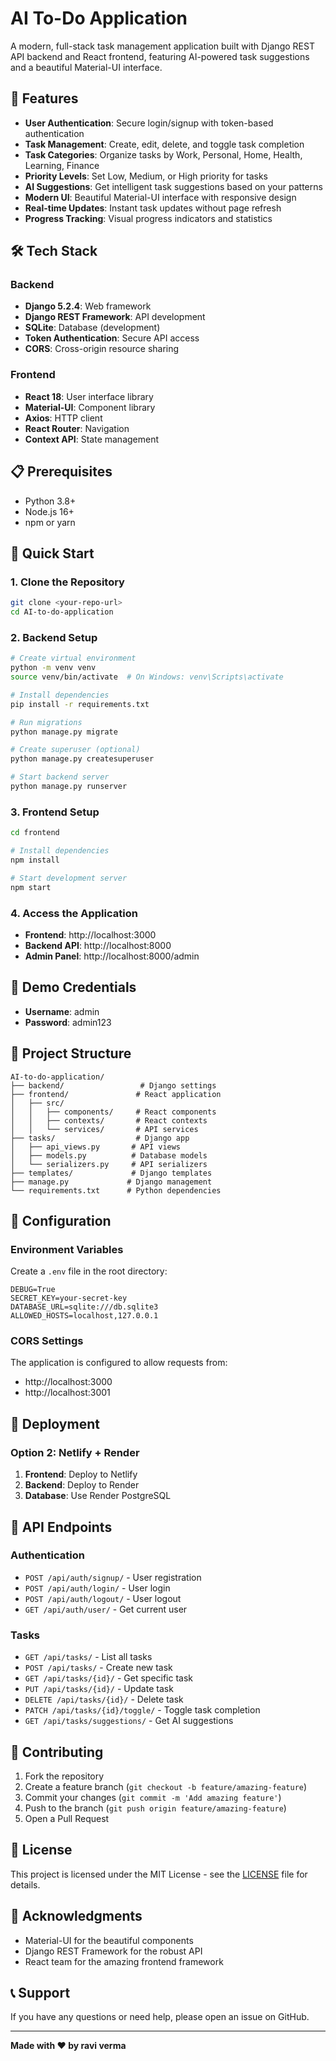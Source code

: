 # AI To-Do Application

A modern, full-stack task management application built with Django REST API backend and React frontend, featuring AI-powered task suggestions and a beautiful Material-UI interface.

## 🚀 Features

- **User Authentication**: Secure login/signup with token-based authentication
- **Task Management**: Create, edit, delete, and toggle task completion
- **Task Categories**: Organize tasks by Work, Personal, Home, Health, Learning, Finance
- **Priority Levels**: Set Low, Medium, or High priority for tasks
- **AI Suggestions**: Get intelligent task suggestions based on your patterns
- **Modern UI**: Beautiful Material-UI interface with responsive design
- **Real-time Updates**: Instant task updates without page refresh
- **Progress Tracking**: Visual progress indicators and statistics

## 🛠️ Tech Stack

### Backend
- **Django 5.2.4**: Web framework
- **Django REST Framework**: API development
- **SQLite**: Database (development)
- **Token Authentication**: Secure API access
- **CORS**: Cross-origin resource sharing

### Frontend
- **React 18**: User interface library
- **Material-UI**: Component library
- **Axios**: HTTP client
- **React Router**: Navigation
- **Context API**: State management

## 📋 Prerequisites

- Python 3.8+
- Node.js 16+
- npm or yarn

## 🚀 Quick Start

### 1. Clone the Repository
```bash
git clone <your-repo-url>
cd AI-to-do-application
```

### 2. Backend Setup
```bash
# Create virtual environment
python -m venv venv
source venv/bin/activate  # On Windows: venv\Scripts\activate

# Install dependencies
pip install -r requirements.txt

# Run migrations
python manage.py migrate

# Create superuser (optional)
python manage.py createsuperuser

# Start backend server
python manage.py runserver
```

### 3. Frontend Setup
```bash
cd frontend

# Install dependencies
npm install

# Start development server
npm start
```

### 4. Access the Application
- **Frontend**: http://localhost:3000
- **Backend API**: http://localhost:8000
- **Admin Panel**: http://localhost:8000/admin

## 🔐 Demo Credentials

- **Username**: admin
- **Password**: admin123

## 📁 Project Structure

```
AI-to-do-application/
├── backend/                 # Django settings
├── frontend/               # React application
│   ├── src/
│   │   ├── components/     # React components
│   │   ├── contexts/       # React contexts
│   │   └── services/       # API services
├── tasks/                  # Django app
│   ├── api_views.py       # API views
│   ├── models.py          # Database models
│   └── serializers.py     # API serializers
├── templates/             # Django templates
├── manage.py             # Django management
└── requirements.txt      # Python dependencies
```

## 🔧 Configuration

### Environment Variables
Create a `.env` file in the root directory:

```env
DEBUG=True
SECRET_KEY=your-secret-key
DATABASE_URL=sqlite:///db.sqlite3
ALLOWED_HOSTS=localhost,127.0.0.1
```

### CORS Settings
The application is configured to allow requests from:
- http://localhost:3000
- http://localhost:3001

## 🚀 Deployment


### Option 2: Netlify + Render
1. **Frontend**: Deploy to Netlify
2. **Backend**: Deploy to Render
3. **Database**: Use Render PostgreSQL



## 📝 API Endpoints

### Authentication
- `POST /api/auth/signup/` - User registration
- `POST /api/auth/login/` - User login
- `POST /api/auth/logout/` - User logout
- `GET /api/auth/user/` - Get current user

### Tasks
- `GET /api/tasks/` - List all tasks
- `POST /api/tasks/` - Create new task
- `GET /api/tasks/{id}/` - Get specific task
- `PUT /api/tasks/{id}/` - Update task
- `DELETE /api/tasks/{id}/` - Delete task
- `PATCH /api/tasks/{id}/toggle/` - Toggle task completion
- `GET /api/tasks/suggestions/` - Get AI suggestions

## 🤝 Contributing

1. Fork the repository
2. Create a feature branch (`git checkout -b feature/amazing-feature`)
3. Commit your changes (`git commit -m 'Add amazing feature'`)
4. Push to the branch (`git push origin feature/amazing-feature`)
5. Open a Pull Request

## 📄 License

This project is licensed under the MIT License - see the [LICENSE](LICENSE) file for details.

## 🙏 Acknowledgments

- Material-UI for the beautiful components
- Django REST Framework for the robust API
- React team for the amazing frontend framework

## 📞 Support

If you have any questions or need help, please open an issue on GitHub.

---

**Made with ❤️ by ravi verma** 
